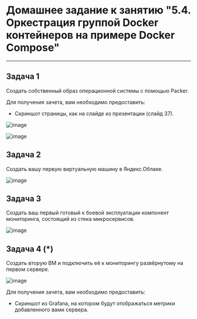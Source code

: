 # Домашнее задание к занятию "5.4. Оркестрация группой Docker контейнеров на примере Docker Compose"


---

## Задача 1

Создать собственный образ операционной системы с помощью Packer.

Для получения зачета, вам необходимо предоставить:
- Скриншот страницы, как на слайде из презентации (слайд 37).

![image](https://user-images.githubusercontent.com/93118042/152298753-155ad5b6-ab20-4533-9054-76c3e0c53d0d.png)

![image](https://user-images.githubusercontent.com/93118042/152298969-a88c1adf-c098-4ae9-9faa-bc42204edd33.png)


## Задача 2

Создать вашу первую виртуальную машину в Яндекс.Облаке.

![image](https://user-images.githubusercontent.com/93118042/152302495-a6eb8771-94b6-4ee5-b072-d7afa0c4acba.png)



## Задача 3

Создать ваш первый готовый к боевой эксплуатации компонент мониторинга, состоящий из стека микросервисов.

![image](https://user-images.githubusercontent.com/93118042/152304947-737ef08b-d40d-4c7d-a461-0dcbb5c2300f.png)


## Задача 4 (*)

Создать вторую ВМ и подключить её к мониторингу развёрнутому на первом сервере.

![image](https://user-images.githubusercontent.com/93118042/152520208-ce9828d5-744b-4dbe-a421-fdca4dcd6d4c.png)


Для получения зачета, вам необходимо предоставить:
- Скриншот из Grafana, на котором будут отображаться метрики добавленного вами сервера.

